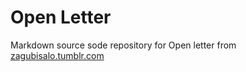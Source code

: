 # Open Letter

Markdown source sode repository for Open letter from [zagubisalo.tumblr.com](http://zagubisalo.tumblr.com)
